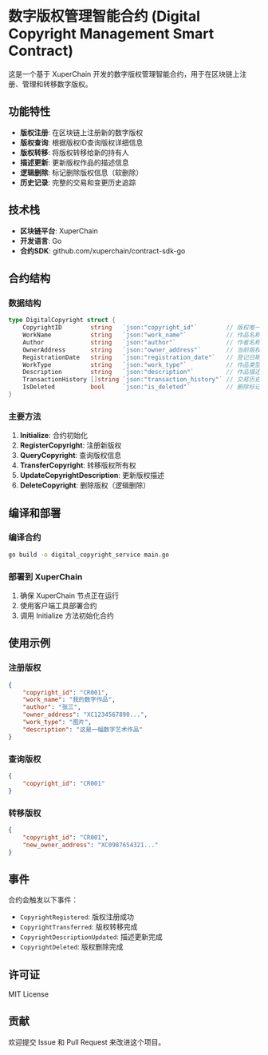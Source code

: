# 数字版权管理智能合约 (Digital Copyright Management Smart Contract)

这是一个基于 XuperChain 开发的数字版权管理智能合约，用于在区块链上注册、管理和转移数字版权。

## 功能特性

- **版权注册**: 在区块链上注册新的数字版权
- **版权查询**: 根据版权ID查询版权详细信息
- **版权转移**: 将版权转移给新的持有人
- **描述更新**: 更新版权作品的描述信息
- **逻辑删除**: 标记删除版权信息（软删除）
- **历史记录**: 完整的交易和变更历史追踪

## 技术栈

- **区块链平台**: XuperChain
- **开发语言**: Go
- **合约SDK**: github.com/xuperchain/contract-sdk-go

## 合约结构

### 数据结构

```go
type DigitalCopyright struct {
    CopyrightID        string   `json:"copyright_id"`        // 版权唯一ID
    WorkName           string   `json:"work_name"`           // 作品名称
    Author             string   `json:"author"`              // 作者名称
    OwnerAddress       string   `json:"owner_address"`       // 当前版权持有人地址
    RegistrationDate   string   `json:"registration_date"`   // 登记日期
    WorkType           string   `json:"work_type"`           // 作品类型
    Description        string   `json:"description"`         // 作品描述
    TransactionHistory []string `json:"transaction_history"` // 交易历史记录
    IsDeleted          bool     `json:"is_deleted"`          // 删除标记
}
```

### 主要方法

1. **Initialize**: 合约初始化
2. **RegisterCopyright**: 注册新版权
3. **QueryCopyright**: 查询版权信息
4. **TransferCopyright**: 转移版权所有权
5. **UpdateCopyrightDescription**: 更新版权描述
6. **DeleteCopyright**: 删除版权（逻辑删除）

## 编译和部署

### 编译合约

```bash
go build -o digital_copyright_service main.go
```

### 部署到 XuperChain

1. 确保 XuperChain 节点正在运行
2. 使用客户端工具部署合约
3. 调用 Initialize 方法初始化合约

## 使用示例

### 注册版权

```json
{
    "copyright_id": "CR001",
    "work_name": "我的数字作品",
    "author": "张三",
    "owner_address": "XC1234567890...",
    "work_type": "图片",
    "description": "这是一幅数字艺术作品"
}
```

### 查询版权

```json
{
    "copyright_id": "CR001"
}
```

### 转移版权

```json
{
    "copyright_id": "CR001",
    "new_owner_address": "XC0987654321..."
}
```

## 事件

合约会触发以下事件：
- `CopyrightRegistered`: 版权注册成功
- `CopyrightTransferred`: 版权转移完成
- `CopyrightDescriptionUpdated`: 描述更新完成
- `CopyrightDeleted`: 版权删除完成

## 许可证

MIT License

## 贡献

欢迎提交 Issue 和 Pull Request 来改进这个项目。
